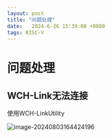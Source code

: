 ```yaml
---
layout: post
title: "问题处理" 
date:   2024-6-26 15:39:08 +0800
tags: RISC-V
---
```


# 问题处理

## WCH-Link无法连接

使用WCH-LinkUtility

![image-20240803164424196](https://picture-01-1316374204.cos.ap-beijing.myqcloud.com/image/202408031644238.png)